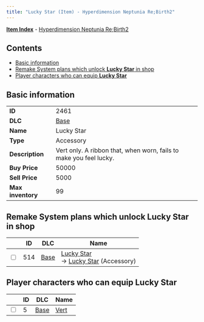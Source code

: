 ```yaml
---
title: "Lucky Star (Item) - Hyperdimension Neptunia Re;Birth2"
---
```


[**Item Index**](/neptunia/rb2/item/index.html) - [Hyperdimension Neptunia Re;Birth2](/neptunia/rb2)

## Contents

- [Basic information](#basic-information)
- [Remake System plans which unlock **Lucky Star** in shop](#remake-system-plans-which-unlock-lucky-star-in-shop)
- [Player characters who can equip **Lucky Star**](#player-characters-who-can-equip-lucky-star)

## Basic information

|   |   |
| -- | -- |
| **ID** | 2461 |
| **DLC** | [Base](/neptunia/rb2/dlc/0-base.html) |
| **Name** | Lucky Star |
| **Type** | Accessory |
| **Description** | Vert only. A ribbon that, when worn, fails to make you feel lucky. |
| **Buy Price** | 50000 |
| **Sell Price** | 5000 |
| **Max inventory** | 99 |

## Remake System plans which unlock **Lucky Star** in shop

|    | ID | DLC | Name |
| -- | -- | --- | ---- |
| <input type="checkbox" id="rb2-remake-0-514" class="trackbox" /> | 514 | [Base](/neptunia/rb2/dlc/0-base.html) | [Lucky Star](/neptunia/rb2/remake/0-514-lucky-star.html)<br />→ [Lucky Star](/neptunia/rb2/item/0-2461-lucky-star.html) (Accessory) |

## Player characters who can equip **Lucky Star**

|    | ID | DLC | Name |
| -- | -- | --- | ---- |
| <input type="checkbox" id="rb2-player-0-5" class="trackbox" /> | 5 | [Base](/neptunia/rb2/dlc/0-base.html) | [Vert](/neptunia/rb2/player/0-5-vert.html) |